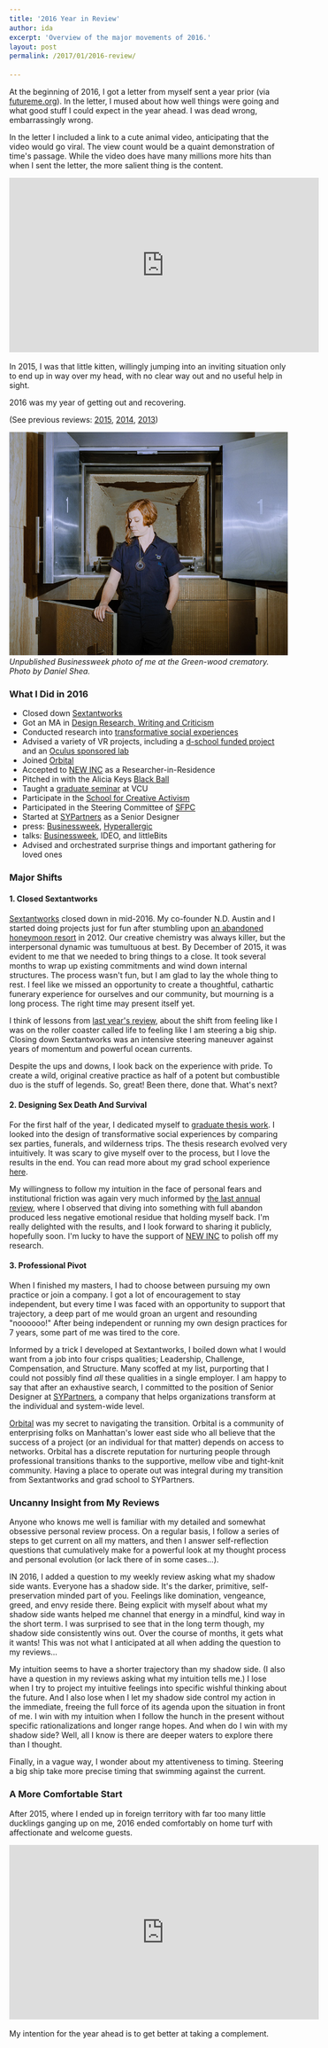 ```yaml
---
title: '2016 Year in Review'
author: ida
excerpt: 'Overview of the major movements of 2016.'
layout: post
permalink: /2017/01/2016-review/

---
```


At the beginning of 2016, I got a letter from myself sent a year prior (via [futureme.org](https://www.futureme.org/)). In the letter, I mused about how well things were going and what good stuff I could expect in the year ahead. I was dead wrong, embarrassingly wrong.   

In the letter I included a link to a cute animal video, anticipating that the video would go viral. The view count would be a quaint demonstration of time's passage. While the video does have many millions more hits than when I sent the letter, the more salient thing is the content.


<div class="flex-video">

<iframe width="560" height="315" src="https://www.youtube.com/embed/gOX8YbhVs-g" frameborder="0" allowfullscreen></iframe>

</div>

In 2015, I was that little kitten, willingly jumping into an inviting situation only to end up in way over my head, with no clear way out and no useful help in sight.  

2016 was my year of getting out and recovering.

(See previous reviews: [2015](/2016/01/2015-review/), [2014](/2015/04/2014-year-review/), [2013](/2014/01/2013-year-review/))


![Crematory](/images/self/DanielShea-IdaCBenedetto-Crematory.jpg)
_Unpublished Businessweek photo of me at the Green-wood crematory. Photo by Daniel Shea._

### What I Did in 2016

- Closed down [Sextantworks](http://sextant.works/)
- Got an MA in [Design Research, Writing and Criticism](http://designresearch.sva.edu/)
- Conducted research into [transformative social experiences](/2016/04/sex-death-survival/)
- Advised a variety of VR projects, including a [d-school funded project](https://medium.com/stanford-d-school/the-storyteller-s-guide-to-the-virtual-reality-audience-19e92da57497) and an [Oculus sponsored lab](http://kaleidovr.com/2016devlab)
- Joined [Orbital](http://orbital.nyc/)
- Accepted to [NEW INC](http://www.newinc.org/blog-post/new-inc-year-3) as a Researcher-in-Residence
- Pitched in with the Alicia Keys [Black Ball](https://www.instagram.com/p/BLxKKOfg03Z/)
- Taught a [graduate seminar](https://github.com/idamantium/ExperienceDesign) at VCU
- Participate in the [School for Creative Activism](https://artisticactivism.org/2016/11/letters-from-home/)
- Participated in the Steering Committee of [SFPC](http://sfpc.io/)
- Started at [SYPartners](https://www.sypartners.com/) as a Senior Designer
- press: [Businessweek](https://www.bloomberg.com/features/2016-design/a/ida-benedetto/), [Hyperallergic](http://hyperallergic.com/340287/letters-from-home-to-donald-trump/)
- talks: [Businessweek](https://www.bloomberg.com/news/videos/2016-06-02/bloomberg-businessweek-design-2016-ida-benedetto), IDEO, and littleBits
- Advised and orchestrated surprise things and important gathering for loved ones

### Major Shifts

#### 1. Closed Sextantworks

[Sextantworks](http://sextant.works/) closed down in mid-2016. My co-founder N.D. Austin and I started doing projects just for fun after stumbling upon [an abandoned honeymoon resort](http://sextant.works/couplesretreat) in 2012. Our creative chemistry was always killer, but the interpersonal dynamic was tumultuous at best. By December of 2015, it was evident to me that we needed to bring things to a close. It took several months to wrap up existing commitments and wind down internal structures. The process wasn't fun, but I am glad to lay the whole thing to rest. I feel like we missed an opportunity to create a thoughtful, cathartic funerary experience for ourselves and our community, but mourning is a long process. The right time may present itself yet.

I think of lessons from [last year's review](/2016/01/2015-review/), about the shift from feeling like I was on the roller coaster called life to feeling like I am steering a big ship. Closing down Sextantworks was an intensive steering maneuver against years of momentum and powerful ocean currents.

Despite the ups and downs, I look back on the experience with pride. To create a wild, original creative practice as half of a potent but combustible duo is the stuff of legends. So, great! Been there, done that. What's next?



#### 2. Designing Sex Death And Survival

For the first half of the year, I dedicated myself to [graduate thesis work](/2016/04/sex-death-survival/). I looked into the design of transformative social experiences by comparing sex parties, funerals, and wilderness trips. The thesis research evolved very intuitively. It was scary to give myself over to the process, but I love the results in the end. You can read more about my grad school experience [here](/2016/11/sva-design-research/).

My willingness to follow my intuition in the face of personal fears and institutional friction was again very much informed by [the last annual review](/2016/01/2015-review/), where I observed that diving into something with full abandon produced less negative emotional residue that holding myself back. I'm really delighted with the results, and I look forward to sharing it publicly, hopefully soon. I'm lucky to have the support of [NEW INC](http://www.newinc.org/blog-post/new-inc-year-3) to polish off my research.


#### 3. Professional Pivot

When I finished my masters, I had to choose between pursuing my own practice or join a company. I got a lot of encouragement to stay independent, but every time I was faced with an opportunity to support that trajectory, a deep part of me would groan an urgent and resounding "noooooo!" After being independent or running my own design practices for 7 years, some part of me was tired to the core.

Informed by a trick I developed at Sextantworks, I boiled down what I would want from a job into four crisps qualities; Leadership, Challenge, Compensation, and Structure. Many scoffed at my list, purporting that I could not possibly find *all* these qualities in a single employer. I am happy to say that after an exhaustive search, I committed to the position of Senior Designer at [SYPartners](https://www.sypartners.com/), a company that helps organizations transform at the individual and system-wide level.

[Orbital](http://orbital.nyc/) was my secret to navigating the transition. Orbital is a community of enterprising folks on Manhattan's lower east side who all believe that the success of a project (or an individual for that matter) depends on access to networks. Orbital has a discrete reputation for nurturing people through professional transitions thanks to the supportive, mellow vibe and tight-knit community. Having a place to operate out was integral during my transition from Sextantworks and grad school to SYPartners.


### Uncanny Insight from My Reviews

Anyone who knows me well is familiar with my detailed and somewhat obsessive personal review process. On a regular basis, I follow a series of steps to get current on all my matters, and then I answer self-reflection questions that cumulatively make for a powerful look at my thought process and personal evolution (or lack there of in some cases...).

IN 2016, I added a question to my weekly review asking what my shadow side wants. Everyone has a shadow side. It's the darker, primitive, self-preservation minded part of you. Feelings like domination, vengeance, greed, and envy reside there. Being explicit with myself about what my shadow side wants helped me channel that energy in a mindful, kind way in the short term. I was surprised to see that in the long term though, my shadow side consistently wins out. Over the course of months, it gets what it wants! This was not what I anticipated at all when adding the question to my reviews...

My intuition seems to have a shorter trajectory than my shadow side. (I also have a question in my reviews asking what my intuition tells me.) I lose when I try to project my intuitive feelings into specific wishful thinking about the future. And I also lose when I let my shadow side control my action in the immediate, freeing the full force of its agenda upon the situation in front of me. I win with my intuition when I follow the hunch in the present without specific rationalizations and longer range hopes. And when do I win with my shadow side? Well, all I know is there are deeper waters to explore there than I thought.

Finally, in a vague way, I wonder about my attentiveness to timing. Steering a big ship take more precise timing that swimming against the current.   




### A More Comfortable Start

After 2015, where I ended up in foreign territory with far too many little ducklings ganging up on me, 2016 ended comfortably on home turf with affectionate and welcome guests.


<div class="flex-video">

<iframe width="560" height="315" src="https://www.youtube.com/embed/7IULBK8YHuE" frameborder="0" allowfullscreen></iframe>   

</div>

My intention for the year ahead is to get better at taking a complement.
